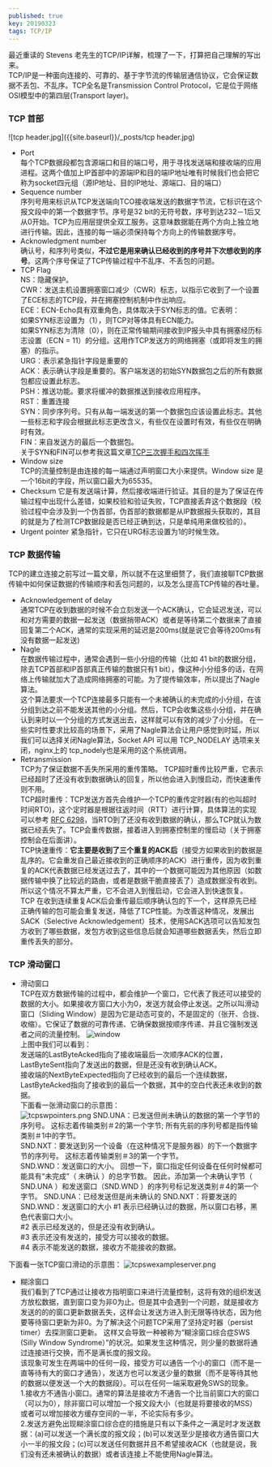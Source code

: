 ```yaml
---
published: true
key: 20190323
tags: TCP/IP
---
```

最近重读的 Stevens 老先生的TCP/IP详解，梳理了一下，打算把自己理解的写出来。  
TCP/IP是一种面向连接的、可靠的、基于字节流的传输层通信协议，它会保证数据不丢包、不乱序。TCP全名是Transmission Control Protocol，它是位于网络OSI模型中的第四层(Transport layer)。
### TCP 首部

![tcp header.jpg]({{site.baseurl}}/_posts/tcp header.jpg)
- Port  
每个TCP数据段都包含源端口和目的端口号，用于寻找发送端和接收端的应用进程。这两个值加上IP首部中的源端IP和目的端IP地址唯有时候我们也会把它称为socket四元组（源IP地址、目的IP地址、源端口、目的端口）
- Sequence number  
序列号用来标识从TCP发送端向TCO接收端发送的数据字节流，它标识在这个报文段中的第一个数据字节。序号是32 bit的无符号数，序号到达232－1后又从0开始。TCP为应用层提供全双工服务。这意味数据能在两个方向上独立地进行传输。因此，连接的每一端必须保持每个方向上的传输数据序号。
- Acknowledgment number  
确认号，和序列号类似，**不过它是用来确认已经收到的序号并下次想收到的序号**。这两个序号保证了TCP传输过程中不乱序、不丢包的问题。
- TCP Flag  
NS：隐藏保护。  
CWR：发送主机设置拥塞窗口减少（CWR）标志，以指示它收到了一个设置了ECE标志的TCP段，并在拥塞控制机制中作出响应。  
ECE：ECN-Echo具有双重角色，具体取决于SYN标志的值。它表明：  
如果SYN标志设置为（1），则TCP对等体具有ECN能力。  
如果SYN标志为清除（0），则在正常传输期间接收到IP报头中具有拥塞经历标志设置（ECN = 11）的分组。这用作TCP发送方的网络拥塞（或即将发生的拥塞）的指示。  
URG：表示紧急指针字段是重要的  
ACK：表示确认字段是重要的。客户端发送的初始SYN数据包之后的所有数据包都应设置此标志。  
PSH：推送功能。要求将缓冲的数据推送到接收应用程序。  
RST：重置连接  
SYN：同步序列号。只有从每一端发送的第一个数据包应该设置此标志。其他一些标志和字段会根据此标志更改含义，有些仅在设置时有效，有些仅在明确时有效。  
FIN：来自发送方的最后一个数据包。  
关于SYN和FIN可以参考我这篇文章[TCP三次握手和四次挥手](https://zhaodezhen.github.io/dezhen.github.io/2019/03/15/TCP-3-way-and-4-way-handshake.html)
- Window size   
TCP的流量控制是由连接的每一端通过声明窗口大小来提供。Window size 是一个16bit的字段，所以窗口最大为65535。
- Checksum
它是有发送端计算，然后接收端进行验证。其目的是为了保证在传输过程中出现什么差错，如果校验和验证失败，TCP直接丢弃这个数据段（校验过程中会涉及到一个伪首部，伪首部的数据都是从IP数据报头获取的，其目的就是为了检测TCP数据段是否已经正确到达，只是单纯用来做校验的）。 
- Urgent pointer 
紧急指针，它只在URG标志设置为1的时候生效。  

### TCP 数据传输
TCP的建立连接之前写过一篇文章，所以就不在这里细赘了，我们直接聊TCP数据传输中如何保证数据的传输顺序和丢包问题的，以及怎么提高TCP传输的吞吐量。  
- Acknowledgement of delay  
通常TCP在收到数据的时候不会立刻发送一个ACK确认，它会延迟发送，可以和对方需要的数据一起发送（数据捎带ACK）或者是等待第二个数据来了直接回复第二个ACK，通常的实现采用的延迟是200ms(就是说它会等待200ms有没有数据一起发送)  
- Nagle   
在数据传输过程中，通常会遇到一些小分组的传输（比如 41 bit的数据分组，除去TCP首部和IP首部真正传输的数据只有1 bit），像这种小分组多的话，在网络上传输就加大了造成网络拥塞的可能。为了提传输效率，所以提出了Nagle算法。  
这个算法要求一个TCP连接最多只能有一个未被确认的未完成的小分组，在该分组到达之前不能发送其他的小分组。然后，TCP会收集这些小分组，并在确认到来时以一个分组的方式发送出去，这样就可以有效的减少了小分组。
在一些实时性要求比较高的场景下，采用了Nagle算法会让用户感觉到时延，所以我们可以选择关闭Nagle算法，Socket API 可以用 TCP_NODELAY 选项来关闭，nginx上的 tcp_nodely也是采用的这个系统调用。 
- Retransmission  
TCP为了保证数据不丢失所采用的重传策略。 TCP超时重传比较严重，它表示已经超时了还没有收到数据确认的回复，所以他会进入到慢启动，而快速重传则不用。  
TCP超时重传：TCP发送方首先会维护一个TCP的重传定时器(有的也叫超时时间RTO)，这个定时器是根据往返时间（RTT）进行计算，具体算法的实现可以参考 [RFC 6298](https://tools.ietf.org/html/rfc6298)，当RTO到了还没有收到数据的确认，那么TCP就认为数据已经丢失了。TCP会重传数据，接着进入到拥塞控制里的慢启动（关于拥塞控制会在后面讲）。   
TCP快速重传：**它主要是收到了三个重复的ACK后**（接受方如果收到的数据是乱序的。它会重发自己最近接收到的正确顺序的ACK）进行重传，因为收到重复的ACK代表数据已经发送过去了，其中的一个数据可能因为其他原因（如数据传输中换了比较远的路由，或者是数据干脆直接丢了）造成数据没有收到。所以这个情况不算太严重，它不会进入到慢启动，它会进入到快速恢复。  
TCP 在收到连续重复ACK后会重传最后顺序确认包的下一个，这样原先已经正确传输的包可能会重复发送，降低了TCP性能。为改善这种情况，发展出SACK（Selective Acknowledgement）技术，使用SACK选项可以告知发包方收到了哪些数据，发包方收到这些信息后就会知道哪些数据丢失，然后立即重传丢失的部分。

### TCP 滑动窗口  
- 滑动窗口  
TCP在双方数据传输的过程中，都会维护一个窗口，它代表了我还可以接受的数据的大小。如果接收方窗口大小为0，发送方就会停止发送。之所以叫滑动窗口（Sliding Window）是因为它是动态可变的，不是固定的（张开、合拢、收缩）。它保证了数据的可靠传递、它确保数据按顺序传递、并且它强制发送者之间的流量控制。
![window]({{site.baseurl}}/_posts/window.jpg)  
上图中我们可以看到：  
发送端的LastByteAcked指向了接收端最后一次顺序ACK的位置，LastByteSent指向了发送出的数据，但是还没有收到确认ACK。  
接收端的NextByteExpected指向了已经收到的最后一个连续数据，LastByteAcked指向了接收到的最后一个数据，其中的空白代表还未收到的数据。  
下面看一张滑动窗口的示意图：  
![tcpswpointers.png]({{site.baseurl}}/_posts/tcpswpointers.png)
SND.UNA：已发送但尚未确认的数据的第一个字节的序列号。 这标志着传输类别＃2的第一个字节; 所有先前的序列号都是指传输类别＃1中的字节。  
SND.NXT：要发送到另一个设备（在这种情况下是服务器）的下一个数据字节的序列号。 这标志着传输类别＃3的第一个字节。     
SND.WND：发送窗口的大小。 回想一下，窗口指定任何设备在任何时候都可能具有“未完成”（ 未确认 ）的总字节数。 因此，添加第一个未确认字节（ SND.UNA ）和发送窗口（SND.WND ）的序列号标记发送类别＃4的第一个字节。
SND.UNA：已经发送但是尚未确认的
SND.NXT：将要发送的
SND.WND：发送窗口的大小
#1 表示已经确认过的数据，所以窗口右移，黑色代表窗口大小。   
#2 表示已经发送的，但是还没有收到确认。  
#3 表示还没有发送的，接受方可以接收的数据。  
#4 表示不能发送的数据，接收方不能接收的数据。

下面看一张TCP窗口滑动的示意图：
![tcpswexampleserver.png]({{site.baseurl}}/_posts/tcpswexampleserver.png)  
- 糊涂窗口  
我们看到了TCP通过让接收方指明窗口来进行流量控制，这将有效的组织发送方放松数据，直到窗口变为非0为止。但是其中会遇到一个问题，就是接收方发送的的的窗口更新数据丢失，这样会让发送方进入到无限等待状态，因为他要等待窗口更新为非0。为了解决这个问题TCP采用了坚持定时器（persist timer）去探测窗口更新。 
这样又会导致一种被称为“糊涂窗口综合症SWS (Silly Window Syndrome）”的状况。如果发生这种情况，则少量的数据将通过连接进行交换，而不是满长度的报文段。   
该现象可发生在两端中的任何一段，接受方可以通告一个小的窗口（而不是一直等待有大的窗口才通告），发送方也可以发送少量的数据（而不是等待其他的数据以便发送一个大的数据段）。可以在任何一端采取避免SWS的现象。  
1.接收方不通告小窗口。通常的算法是接收方不通告一个比当前窗口大的窗口（可以为0），除非窗口可以增加一个报文段大小（也就是将要接收的MSS）或者可以增加接收方缓存空间的一半，不论实际有多少。  
2.发送方避免出现糊涂窗口综合症的措施是只有以下条件之一满足时才发送数据：(a)可以发送一个满长度的报文段；(b)可以发送至少是接收方通告窗口大小一半的报文段；(c)可以发送任何数据并且不希望接收ACK（也就是说，我们没有还未被确认的数据）或者该连接上不能使用Nagle算法。
